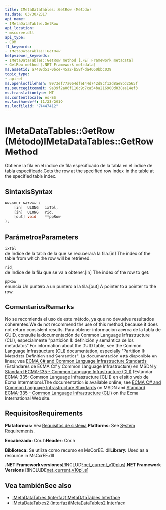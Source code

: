 ```yaml
---
title: IMetaDataTables::GetRow (Método)
ms.date: 03/30/2017
api_name:
- IMetaDataTables.GetRow
api_location:
- mscoree.dll
api_type:
- COM
f1_keywords:
- IMetaDataTables::GetRow
helpviewer_keywords:
- IMetaDataTables::GetRow method [.NET Framework metadata]
- GetRow method [.NET Framework metadata]
ms.assetid: a7408d51-0bce-45a2-b58f-da4660bbc039
topic_type:
- apiref
ms.openlocfilehash: 9973ef77a064dfe144d742d8cf12d8ae8dd2565f
ms.sourcegitcommit: 9a39f2a06f110c9c7ca54ba216900d038aa14ef3
ms.translationtype: MT
ms.contentlocale: es-ES
ms.lasthandoff: 11/23/2019
ms.locfileid: "74447412"
---
```

# <a name="imetadatatablesgetrow-method"></a><span data-ttu-id="f099e-102">IMetaDataTables::GetRow (Método)</span><span class="sxs-lookup"><span data-stu-id="f099e-102">IMetaDataTables::GetRow Method</span></span>
<span data-ttu-id="f099e-103">Obtiene la fila en el índice de fila especificado de la tabla en el índice de tabla especificado.</span><span class="sxs-lookup"><span data-stu-id="f099e-103">Gets the row at the specified row index, in the table at the specified table index.</span></span>  
  
## <a name="syntax"></a><span data-ttu-id="f099e-104">Sintaxis</span><span class="sxs-lookup"><span data-stu-id="f099e-104">Syntax</span></span>  
  
```cpp  
HRESULT GetRow (   
    [in]  ULONG   ixTbl,  
    [in]  ULONG   rid,  
    [out] void    **ppRow  
);  
```  
  
## <a name="parameters"></a><span data-ttu-id="f099e-105">Parámetros</span><span class="sxs-lookup"><span data-stu-id="f099e-105">Parameters</span></span>  
 `ixTbl`  
 <span data-ttu-id="f099e-106">de Índice de la tabla de la que se recuperará la fila.</span><span class="sxs-lookup"><span data-stu-id="f099e-106">[in] The index of the table from which the row will be retrieved.</span></span>  
  
 `rid`  
 <span data-ttu-id="f099e-107">de Índice de la fila que se va a obtener.</span><span class="sxs-lookup"><span data-stu-id="f099e-107">[in] The index of the row to get.</span></span>  
  
 `ppRow`  
 <span data-ttu-id="f099e-108">enuncia Un puntero a un puntero a la fila.</span><span class="sxs-lookup"><span data-stu-id="f099e-108">[out] A pointer to a pointer to the row.</span></span>  
  
## <a name="remarks"></a><span data-ttu-id="f099e-109">Comentarios</span><span class="sxs-lookup"><span data-stu-id="f099e-109">Remarks</span></span>  
 <span data-ttu-id="f099e-110">No se recomienda el uso de este método, ya que no devuelve resultados coherentes.</span><span class="sxs-lookup"><span data-stu-id="f099e-110">We do not recommend the use of this method, because it does not return consistent results.</span></span> <span data-ttu-id="f099e-111">Para obtener información acerca de la tabla de GUID, consulte la documentación de Common Language Infrastructure (CLI), especialmente "partición II: definición y semántica de los metadatos".</span><span class="sxs-lookup"><span data-stu-id="f099e-111">For information about the GUID table, see the Common Language Infrastructure (CLI) documentation, especially "Partition II: Metadata Definition and Semantics".</span></span> <span data-ttu-id="f099e-112">La documentación está disponible en línea; vea [ECMA C# and Common Language Infrastructure Standards](https://go.microsoft.com/fwlink/?LinkID=99212) (Estándares de ECMA C# y Common Language Infrastructure) en MSDN y [Standard ECMA-335 - Common Language Infrastructure (CLI)](https://go.microsoft.com/fwlink/?LinkID=65552) (Estándar ECMA-335: Common Language Infrastructure [CLI]) en el sitio web de Ecma International.</span><span class="sxs-lookup"><span data-stu-id="f099e-112">The documentation is available online; see [ECMA C# and Common Language Infrastructure Standards](https://go.microsoft.com/fwlink/?LinkID=99212) on MSDN and [Standard ECMA-335 - Common Language Infrastructure (CLI)](https://go.microsoft.com/fwlink/?LinkID=65552) on the Ecma International Web site.</span></span>  
  
## <a name="requirements"></a><span data-ttu-id="f099e-113">Requisitos</span><span class="sxs-lookup"><span data-stu-id="f099e-113">Requirements</span></span>  
 <span data-ttu-id="f099e-114">**Plataformas:** Vea [Requisitos de sistema](../../../../docs/framework/get-started/system-requirements.md).</span><span class="sxs-lookup"><span data-stu-id="f099e-114">**Platforms:** See [System Requirements](../../../../docs/framework/get-started/system-requirements.md).</span></span>  
  
 <span data-ttu-id="f099e-115">**Encabezado:** Cor. h</span><span class="sxs-lookup"><span data-stu-id="f099e-115">**Header:** Cor.h</span></span>  
  
 <span data-ttu-id="f099e-116">**Biblioteca:** Se utiliza como recurso en MsCorEE. dll</span><span class="sxs-lookup"><span data-stu-id="f099e-116">**Library:** Used as a resource in MsCorEE.dll</span></span>  
  
 <span data-ttu-id="f099e-117">**.NET Framework versiones**[!INCLUDE[net_current_v10plus](../../../../includes/net-current-v10plus-md.md)]</span><span class="sxs-lookup"><span data-stu-id="f099e-117">**.NET Framework Versions**  [!INCLUDE[net_current_v10plus](../../../../includes/net-current-v10plus-md.md)]</span></span>  
  
## <a name="see-also"></a><span data-ttu-id="f099e-118">Vea también</span><span class="sxs-lookup"><span data-stu-id="f099e-118">See also</span></span>

- [<span data-ttu-id="f099e-119">IMetaDataTables (interfaz)</span><span class="sxs-lookup"><span data-stu-id="f099e-119">IMetaDataTables Interface</span></span>](../../../../docs/framework/unmanaged-api/metadata/imetadatatables-interface.md)
- [<span data-ttu-id="f099e-120">IMetaDataTables2 (interfaz)</span><span class="sxs-lookup"><span data-stu-id="f099e-120">IMetaDataTables2 Interface</span></span>](../../../../docs/framework/unmanaged-api/metadata/imetadatatables2-interface.md)
